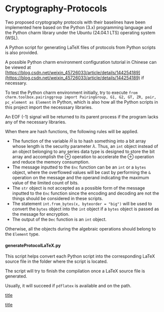 # Cryptography-Protocols

Two proposed cryptography protocols with their baselines have been implemented here based on the Python (3.x) programming language and the Python charm library under the Ubuntu (24.04.1 LTS) operating system (WSL). 

A Python script for generating LaTeX files of protocols from Python scripts is also provided. 

A possible Python charm environment configuration tutorial in Chinese can be viewed at [https://blog.csdn.net/weixin_45726033/article/details/144254189](https://blog.csdn.net/weixin_45726033/article/details/144254189) if necessary. 

To test the Python charm environment initially, try to execute ``from charm.toolbox.pairinggroup import PairingGroup, G1, G2, GT, ZR, pair, pc_element as Element`` in Python, which is also how all the Python scripts in this project import the necesssary libraries. 

An EOF (-1) signal will be returned to its parent process if the program lacks any of the necessary libraries. 

When there are hash functions, the following rules will be applied. 

- The function of the variable $\hat{H}$ is to hash something into a bit array whose length is the security parameter $\lambda$. Thus, an ``int`` object instead of an object belonging to any series data type is designed to store the bit array and accomplish the $\oplus$ operation to accelerate the $\oplus$ operation and reduce the memory consumption. 
- The message inputted to the ``Enc`` function can be an ``int`` or a ``bytes`` object, where the overflowed values will be cast by performing the ``&`` operation on the message and the operand indicating the maximum value of the limited count of bits.
- The ``str`` object is not accepted as a possible form of the message inputted to the ``Enc`` function since the encoding and decoding are not the things should be considered in these scripts. 
- The statement ``int.from_bytes(x, byteorder = "big")`` will be used to convert the ``bytes`` object into the ``int`` object if a ``bytes`` object is passed as the message for encryption. 
- The output of the ``Dec`` function is an ``int`` object. 

Otherwise, all the objects during the algebraic operations should belong to the ``Element`` type. 

#### generateProtocolLaTeX.py

This script helps convert each Python script into the corresponding LaTeX source file in the folder where the script is located. 

The script will try to finish the compilation once a LaTeX source file is generated. 

Usually, it will succeed if ``pdflatex`` is available and on the path. 

[title](./ProtocolHIBME/README.md)

[title](./ProtocolIBMETR/README.md)
